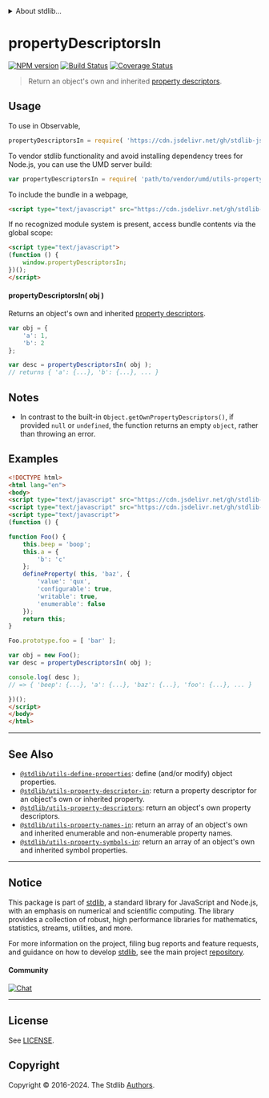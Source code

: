 <!--

@license Apache-2.0

Copyright (c) 2018 The Stdlib Authors.

Licensed under the Apache License, Version 2.0 (the "License");
you may not use this file except in compliance with the License.
You may obtain a copy of the License at

   http://www.apache.org/licenses/LICENSE-2.0

Unless required by applicable law or agreed to in writing, software
distributed under the License is distributed on an "AS IS" BASIS,
WITHOUT WARRANTIES OR CONDITIONS OF ANY KIND, either express or implied.
See the License for the specific language governing permissions and
limitations under the License.

-->


<details>
  <summary>
    About stdlib...
  </summary>
  <p>We believe in a future in which the web is a preferred environment for numerical computation. To help realize this future, we've built stdlib. stdlib is a standard library, with an emphasis on numerical and scientific computation, written in JavaScript (and C) for execution in browsers and in Node.js.</p>
  <p>The library is fully decomposable, being architected in such a way that you can swap out and mix and match APIs and functionality to cater to your exact preferences and use cases.</p>
  <p>When you use stdlib, you can be absolutely certain that you are using the most thorough, rigorous, well-written, studied, documented, tested, measured, and high-quality code out there.</p>
  <p>To join us in bringing numerical computing to the web, get started by checking us out on <a href="https://github.com/stdlib-js/stdlib">GitHub</a>, and please consider <a href="https://opencollective.com/stdlib">financially supporting stdlib</a>. We greatly appreciate your continued support!</p>
</details>

# propertyDescriptorsIn

[![NPM version][npm-image]][npm-url] [![Build Status][test-image]][test-url] [![Coverage Status][coverage-image]][coverage-url] <!-- [![dependencies][dependencies-image]][dependencies-url] -->

> Return an object's own and inherited [property descriptors][@stdlib/utils/property-descriptors].



<section class="usage">

## Usage

To use in Observable,

```javascript
propertyDescriptorsIn = require( 'https://cdn.jsdelivr.net/gh/stdlib-js/utils-property-descriptors-in@umd/browser.js' )
```

To vendor stdlib functionality and avoid installing dependency trees for Node.js, you can use the UMD server build:

```javascript
var propertyDescriptorsIn = require( 'path/to/vendor/umd/utils-property-descriptors-in/index.js' )
```

To include the bundle in a webpage,

```html
<script type="text/javascript" src="https://cdn.jsdelivr.net/gh/stdlib-js/utils-property-descriptors-in@umd/browser.js"></script>
```

If no recognized module system is present, access bundle contents via the global scope:

```html
<script type="text/javascript">
(function () {
    window.propertyDescriptorsIn;
})();
</script>
```

#### propertyDescriptorsIn( obj )

Returns an object's own and inherited [property descriptors][@stdlib/utils/property-descriptors].

```javascript
var obj = {
    'a': 1,
    'b': 2
};

var desc = propertyDescriptorsIn( obj );
// returns { 'a': {...}, 'b': {...}, ... }
```

</section>

<!-- /.usage -->

<section class="notes">

## Notes

-   In contrast to the built-in `Object.getOwnPropertyDescriptors()`, if provided `null` or `undefined`, the function returns an empty `object`, rather than throwing an error.

</section>

<!-- /.notes -->

<section class="examples">

## Examples

<!-- eslint no-undef: "error" -->

```html
<!DOCTYPE html>
<html lang="en">
<body>
<script type="text/javascript" src="https://cdn.jsdelivr.net/gh/stdlib-js/utils-define-property@umd/browser.js"></script>
<script type="text/javascript" src="https://cdn.jsdelivr.net/gh/stdlib-js/utils-property-descriptors-in@umd/browser.js"></script>
<script type="text/javascript">
(function () {

function Foo() {
    this.beep = 'boop';
    this.a = {
        'b': 'c'
    };
    defineProperty( this, 'baz', {
        'value': 'qux',
        'configurable': true,
        'writable': true,
        'enumerable': false
    });
    return this;
}

Foo.prototype.foo = [ 'bar' ];

var obj = new Foo();
var desc = propertyDescriptorsIn( obj );

console.log( desc );
// => { 'beep': {...}, 'a': {...}, 'baz': {...}, 'foo': {...}, ... }

})();
</script>
</body>
</html>
```

</section>

<!-- /.examples -->

<!-- Section for related `stdlib` packages. Do not manually edit this section, as it is automatically populated. -->

<section class="related">

* * *

## See Also

-   <span class="package-name">[`@stdlib/utils-define-properties`][@stdlib/utils/define-properties]</span><span class="delimiter">: </span><span class="description">define (and/or modify) object properties.</span>
-   <span class="package-name">[`@stdlib/utils-property-descriptor-in`][@stdlib/utils/property-descriptor-in]</span><span class="delimiter">: </span><span class="description">return a property descriptor for an object's own or inherited property.</span>
-   <span class="package-name">[`@stdlib/utils-property-descriptors`][@stdlib/utils/property-descriptors]</span><span class="delimiter">: </span><span class="description">return an object's own property descriptors.</span>
-   <span class="package-name">[`@stdlib/utils-property-names-in`][@stdlib/utils/property-names-in]</span><span class="delimiter">: </span><span class="description">return an array of an object's own and inherited enumerable and non-enumerable property names.</span>
-   <span class="package-name">[`@stdlib/utils-property-symbols-in`][@stdlib/utils/property-symbols-in]</span><span class="delimiter">: </span><span class="description">return an array of an object's own and inherited symbol properties.</span>

</section>

<!-- /.related -->

<!-- Section for all links. Make sure to keep an empty line after the `section` element and another before the `/section` close. -->


<section class="main-repo" >

* * *

## Notice

This package is part of [stdlib][stdlib], a standard library for JavaScript and Node.js, with an emphasis on numerical and scientific computing. The library provides a collection of robust, high performance libraries for mathematics, statistics, streams, utilities, and more.

For more information on the project, filing bug reports and feature requests, and guidance on how to develop [stdlib][stdlib], see the main project [repository][stdlib].

#### Community

[![Chat][chat-image]][chat-url]

---

## License

See [LICENSE][stdlib-license].


## Copyright

Copyright &copy; 2016-2024. The Stdlib [Authors][stdlib-authors].

</section>

<!-- /.stdlib -->

<!-- Section for all links. Make sure to keep an empty line after the `section` element and another before the `/section` close. -->

<section class="links">

[npm-image]: http://img.shields.io/npm/v/@stdlib/utils-property-descriptors-in.svg
[npm-url]: https://npmjs.org/package/@stdlib/utils-property-descriptors-in

[test-image]: https://github.com/stdlib-js/utils-property-descriptors-in/actions/workflows/test.yml/badge.svg?branch=main
[test-url]: https://github.com/stdlib-js/utils-property-descriptors-in/actions/workflows/test.yml?query=branch:main

[coverage-image]: https://img.shields.io/codecov/c/github/stdlib-js/utils-property-descriptors-in/main.svg
[coverage-url]: https://codecov.io/github/stdlib-js/utils-property-descriptors-in?branch=main

<!--

[dependencies-image]: https://img.shields.io/david/stdlib-js/utils-property-descriptors-in.svg
[dependencies-url]: https://david-dm.org/stdlib-js/utils-property-descriptors-in/main

-->

[chat-image]: https://img.shields.io/gitter/room/stdlib-js/stdlib.svg
[chat-url]: https://app.gitter.im/#/room/#stdlib-js_stdlib:gitter.im

[stdlib]: https://github.com/stdlib-js/stdlib

[stdlib-authors]: https://github.com/stdlib-js/stdlib/graphs/contributors

[umd]: https://github.com/umdjs/umd
[es-module]: https://developer.mozilla.org/en-US/docs/Web/JavaScript/Guide/Modules

[deno-url]: https://github.com/stdlib-js/utils-property-descriptors-in/tree/deno
[umd-url]: https://github.com/stdlib-js/utils-property-descriptors-in/tree/umd
[esm-url]: https://github.com/stdlib-js/utils-property-descriptors-in/tree/esm
[branches-url]: https://github.com/stdlib-js/utils-property-descriptors-in/blob/main/branches.md

[stdlib-license]: https://raw.githubusercontent.com/stdlib-js/utils-property-descriptors-in/main/LICENSE

<!-- <related-links> -->

[@stdlib/utils/define-properties]: https://github.com/stdlib-js/utils-define-properties/tree/umd

[@stdlib/utils/property-descriptor-in]: https://github.com/stdlib-js/utils-property-descriptor-in/tree/umd

[@stdlib/utils/property-descriptors]: https://github.com/stdlib-js/utils-property-descriptors/tree/umd

[@stdlib/utils/property-names-in]: https://github.com/stdlib-js/utils-property-names-in/tree/umd

[@stdlib/utils/property-symbols-in]: https://github.com/stdlib-js/utils-property-symbols-in/tree/umd

<!-- </related-links> -->

</section>

<!-- /.links -->
